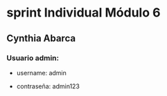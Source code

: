 # sprint Individual Módulo 6 
## Cynthia Abarca

### Usuario admin:

- username: admin		

- contraseña: admin123